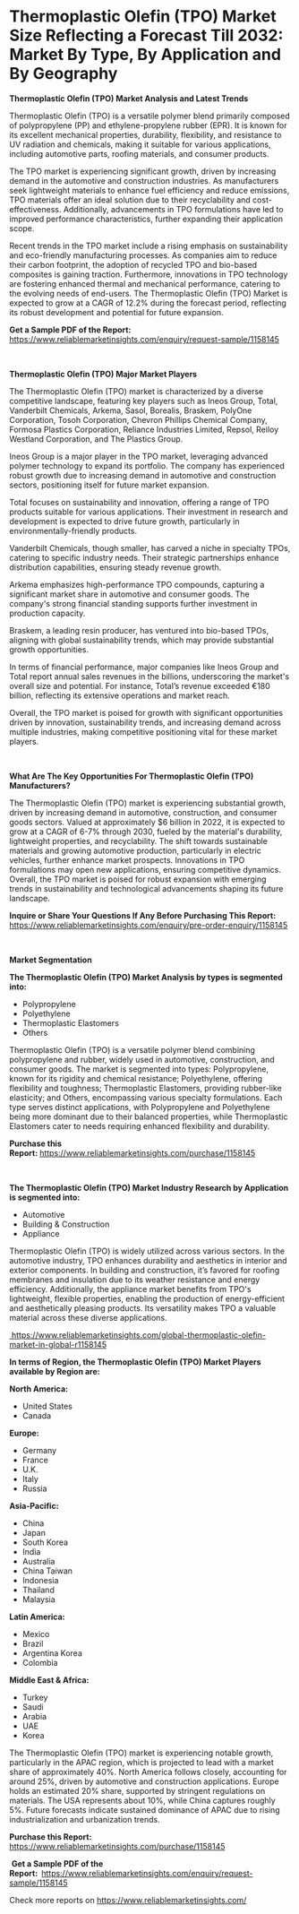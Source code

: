 <p><h1>Thermoplastic Olefin (TPO) Market Size Reflecting a Forecast Till 2032: Market By Type, By Application and By Geography</h1></p><p><strong>Thermoplastic Olefin (TPO) Market Analysis and Latest Trends</strong></p>
<p><p>Thermoplastic Olefin (TPO) is a versatile polymer blend primarily composed of polypropylene (PP) and ethylene-propylene rubber (EPR). It is known for its excellent mechanical properties, durability, flexibility, and resistance to UV radiation and chemicals, making it suitable for various applications, including automotive parts, roofing materials, and consumer products.</p><p>The TPO market is experiencing significant growth, driven by increasing demand in the automotive and construction industries. As manufacturers seek lightweight materials to enhance fuel efficiency and reduce emissions, TPO materials offer an ideal solution due to their recyclability and cost-effectiveness. Additionally, advancements in TPO formulations have led to improved performance characteristics, further expanding their application scope.</p><p>Recent trends in the TPO market include a rising emphasis on sustainability and eco-friendly manufacturing processes. As companies aim to reduce their carbon footprint, the adoption of recycled TPO and bio-based composites is gaining traction. Furthermore, innovations in TPO technology are fostering enhanced thermal and mechanical performance, catering to the evolving needs of end-users. The Thermoplastic Olefin (TPO) Market is expected to grow at a CAGR of 12.2% during the forecast period, reflecting its robust development and potential for future expansion.</p></p>
<p><strong>Get a Sample PDF of the Report:&nbsp;</strong> <a href="https://www.reliablemarketinsights.com/enquiry/request-sample/1158145?utm_campaign=2143&utm_medium=2&utm_source=Github&utm_content=ia&utm_term=01022025&utm_id=thermoplastic-olefin-tpo">https://www.reliablemarketinsights.com/enquiry/request-sample/1158145</a></p>
<p>&nbsp;</p>
<p><strong>Thermoplastic Olefin (TPO) Major Market Players</strong></p>
<p><p>The Thermoplastic Olefin (TPO) market is characterized by a diverse competitive landscape, featuring key players such as Ineos Group, Total, Vanderbilt Chemicals, Arkema, Sasol, Borealis, Braskem, PolyOne Corporation, Tosoh Corporation, Chevron Phillips Chemical Company, Formosa Plastics Corporation, Reliance Industries Limited, Repsol, Reiloy Westland Corporation, and The Plastics Group.</p><p>Ineos Group is a major player in the TPO market, leveraging advanced polymer technology to expand its portfolio. The company has experienced robust growth due to increasing demand in automotive and construction sectors, positioning itself for future market expansion.</p><p>Total focuses on sustainability and innovation, offering a range of TPO products suitable for various applications. Their investment in research and development is expected to drive future growth, particularly in environmentally-friendly products.</p><p>Vanderbilt Chemicals, though smaller, has carved a niche in specialty TPOs, catering to specific industry needs. Their strategic partnerships enhance distribution capabilities, ensuring steady revenue growth.</p><p>Arkema emphasizes high-performance TPO compounds, capturing a significant market share in automotive and consumer goods. The company's strong financial standing supports further investment in production capacity.</p><p>Braskem, a leading resin producer, has ventured into bio-based TPOs, aligning with global sustainability trends, which may provide substantial growth opportunities.</p><p>In terms of financial performance, major companies like Ineos Group and Total report annual sales revenues in the billions, underscoring the market's overall size and potential. For instance, Total’s revenue exceeded €180 billion, reflecting its extensive operations and market reach.</p><p>Overall, the TPO market is poised for growth with significant opportunities driven by innovation, sustainability trends, and increasing demand across multiple industries, making competitive positioning vital for these market players.</p></p>
<p>&nbsp;</p>
<p><strong>What Are The Key Opportunities For Thermoplastic Olefin (TPO) Manufacturers?</strong></p>
<p><p>The Thermoplastic Olefin (TPO) market is experiencing substantial growth, driven by increasing demand in automotive, construction, and consumer goods sectors. Valued at approximately $6 billion in 2022, it is expected to grow at a CAGR of 6-7% through 2030, fueled by the material's durability, lightweight properties, and recyclability. The shift towards sustainable materials and growing automotive production, particularly in electric vehicles, further enhance market prospects. Innovations in TPO formulations may open new applications, ensuring competitive dynamics. Overall, the TPO market is poised for robust expansion with emerging trends in sustainability and technological advancements shaping its future landscape.</p></p>
<p><strong>Inquire or Share Your Questions If Any Before Purchasing This Report:</strong> <a href="https://www.reliablemarketinsights.com/enquiry/pre-order-enquiry/1158145?utm_campaign=2143&utm_medium=2&utm_source=Github&utm_content=ia&utm_term=01022025&utm_id=thermoplastic-olefin-tpo">https://www.reliablemarketinsights.com/enquiry/pre-order-enquiry/1158145</a></p>
<p>&nbsp;</p>
<p><strong>Market Segmentation</strong></p>
<p><strong>The Thermoplastic Olefin (TPO) Market Analysis by types is segmented into:</strong></p>
<p><ul><li>Polypropylene</li><li>Polyethylene</li><li>Thermoplastic Elastomers</li><li>Others</li></ul></p>
<p><p>Thermoplastic Olefin (TPO) is a versatile polymer blend combining polypropylene and rubber, widely used in automotive, construction, and consumer goods. The market is segmented into types: Polypropylene, known for its rigidity and chemical resistance; Polyethylene, offering flexibility and toughness; Thermoplastic Elastomers, providing rubber-like elasticity; and Others, encompassing various specialty formulations. Each type serves distinct applications, with Polypropylene and Polyethylene being more dominant due to their balanced properties, while Thermoplastic Elastomers cater to needs requiring enhanced flexibility and durability.</p></p>
<p><strong>Purchase this Report:&nbsp;</strong><a href="https://www.reliablemarketinsights.com/purchase/1158145?utm_campaign=2143&utm_medium=2&utm_source=Github&utm_content=ia&utm_term=01022025&utm_id=thermoplastic-olefin-tpo">https://www.reliablemarketinsights.com/purchase/1158145</a></p>
<p>&nbsp;</p>
<p><strong>The Thermoplastic Olefin (TPO) Market Industry Research by Application is segmented into:</strong></p>
<p><ul><li>Automotive</li><li>Building & Construction</li><li>Appliance</li></ul></p>
<p><p>Thermoplastic Olefin (TPO) is widely utilized across various sectors. In the automotive industry, TPO enhances durability and aesthetics in interior and exterior components. In building and construction, it’s favored for roofing membranes and insulation due to its weather resistance and energy efficiency. Additionally, the appliance market benefits from TPO's lightweight, flexible properties, enabling the production of energy-efficient and aesthetically pleasing products. Its versatility makes TPO a valuable material across these diverse applications.</p></p>
<p><a href="https://www.reliablemarketinsights.com/global-thermoplastic-olefin-market-in-global-r1158145?utm_campaign=2143&utm_medium=2&utm_source=Github&utm_content=ia&utm_term=01022025&utm_id=thermoplastic-olefin-tpo">&nbsp;https://www.reliablemarketinsights.com/global-thermoplastic-olefin-market-in-global-r1158145</a></p>
<p><strong>In terms of Region, the Thermoplastic Olefin (TPO) Market Players available by Region are:</strong></p>
<p>
    <p> <strong> North America: </strong>
        <ul>
            <li>United States</li>
            <li>Canada</li>
        </ul>
        </p> 
    <p> <strong> Europe: </strong>
        <ul>
            <li>Germany</li>
            <li>France</li>
            <li>U.K.</li>
            <li>Italy</li>
            <li>Russia</li>
        </ul>
        </p> 
    <p> <strong> Asia-Pacific: </strong>
        <ul>
            <li>China</li>
            <li>Japan</li>
            <li>South Korea</li>
            <li>India</li>
            <li>Australia</li>
            <li>China Taiwan</li>
            <li>Indonesia</li>
            <li>Thailand</li>
            <li>Malaysia</li>
        </ul>
        </p> 
    <p> <strong> Latin America: </strong>
        <ul>
            <li>Mexico</li>
            <li>Brazil</li>
            <li>Argentina Korea</li>
            <li>Colombia</li>
        </ul>
        </p> 
    <p> <strong> Middle East & Africa: </strong>
        <ul>
            <li>Turkey</li>
            <li>Saudi</li>
            <li>Arabia</li>
            <li>UAE</li>
            <li>Korea</li>
        </ul>
    </p>
    </p>
<p><p>The Thermoplastic Olefin (TPO) market is experiencing notable growth, particularly in the APAC region, which is projected to lead with a market share of approximately 40%. North America follows closely, accounting for around 25%, driven by automotive and construction applications. Europe holds an estimated 20% share, supported by stringent regulations on materials. The USA represents about 10%, while China captures roughly 5%. Future forecasts indicate sustained dominance of APAC due to rising industrialization and urbanization trends.</p></p>
<p><strong>Purchase this Report: </strong><a href="https://www.reliablemarketinsights.com/purchase/1158145?utm_campaign=2143&utm_medium=2&utm_source=Github&utm_content=ia&utm_term=01022025&utm_id=thermoplastic-olefin-tpo">https://www.reliablemarketinsights.com/purchase/1158145</a></p>
<p>&nbsp;<strong>Get a Sample PDF of the Report:&nbsp;&nbsp;</strong><a href="https://www.reliablemarketinsights.com/enquiry/request-sample/1158145?utm_campaign=2143&utm_medium=2&utm_source=Github&utm_content=ia&utm_term=01022025&utm_id=thermoplastic-olefin-tpo">https://www.reliablemarketinsights.com/enquiry/request-sample/1158145</a></p>
<p><strong></strong></p>
<p>Check more reports on <a href="https://www.reliablemarketinsights.com/?utm_campaign=2143&utm_medium=2&utm_source=Github&utm_content=ia&utm_term=01022025&utm_id=thermoplastic-olefin-tpo">https://www.reliablemarketinsights.com/</a></p>